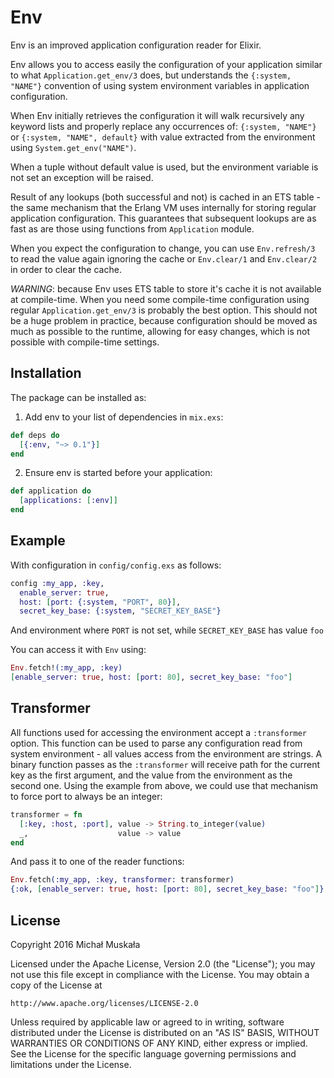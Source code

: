 # Env

Env is an improved application configuration reader for Elixir.

Env allows you to access easily the configuration of your application
similar to what `Application.get_env/3` does, but understands the
`{:system, "NAME"}` convention of using system environment variables
in application configuration.

When Env initially retrieves the configuration it will walk recursively
any keyword lists and properly replace any occurrences of:
`{:system, "NAME"}` or `{:system, "NAME", default}` with value extracted
from the environment using `System.get_env("NAME")`.

When a tuple without default value is used, but the environment variable is
not set an exception will be raised.

Result of any lookups (both successful and not) is cached in an ETS table -
the same mechanism that the Erlang VM uses internally for storing regular
application configuration. This guarantees that subsequent lookups are as
fast as are those using functions from `Application` module.

When you expect the configuration to change, you can use `Env.refresh/3` to
read the value again ignoring the cache or `Env.clear/1` and `Env.clear/2` in
order to clear the cache.

*WARNING*: because Env uses ETS table to store it's cache it is not available
at compile-time. When you need some compile-time configuration using regular
`Application.get_env/3` is probably the best option. This should not be a huge
problem in practice, because configuration should be moved as much as possible
to the runtime, allowing for easy changes, which is not possible with compile-time
settings.

## Installation

The package can be installed as:

  1. Add env to your list of dependencies in `mix.exs`:

  ```elixir
  def deps do
    [{:env, "~> 0.1"}]
  end
  ```

  2. Ensure env is started before your application:

  ```elixir
  def application do
    [applications: [:env]]
  end
  ```


## Example

With configuration in `config/config.exs` as follows:

```elixir
config :my_app, :key,
  enable_server: true,
  host: [port: {:system, "PORT", 80}],
  secret_key_base: {:system, "SECRET_KEY_BASE"}
```

And environment where `PORT` is not set, while `SECRET_KEY_BASE` has value `foo`

You can access it with `Env` using:

```elixir
Env.fetch!(:my_app, :key)
[enable_server: true, host: [port: 80], secret_key_base: "foo"]
```

## Transformer

All functions used for accessing the environment accept a `:transformer`
option. This function can be used to parse any configuration read from system
environment - all values access from the environment are strings.
A binary function passes as the `:transformer` will receive path for the current
key as the first argument, and the value from the environment as the second one.
Using the example from above, we could use that mechanism to force port to
always be an integer:

```elixir
transformer = fn
  [:key, :host, :port], value -> String.to_integer(value)
  _,                    value -> value
end
```

And pass it to one of the reader functions:

```elixir
Env.fetch(:my_app, :key, transformer: transformer)
{:ok, [enable_server: true, host: [port: 80], secret_key_base: "foo"]}
```

## License

Copyright 2016 Michał Muskała

Licensed under the Apache License, Version 2.0 (the "License");
you may not use this file except in compliance with the License.
You may obtain a copy of the License at

    http://www.apache.org/licenses/LICENSE-2.0

Unless required by applicable law or agreed to in writing, software
distributed under the License is distributed on an "AS IS" BASIS,
WITHOUT WARRANTIES OR CONDITIONS OF ANY KIND, either express or implied.
See the License for the specific language governing permissions and
limitations under the License.
